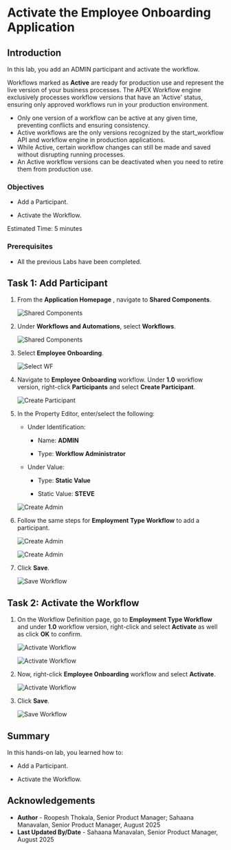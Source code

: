 # Activate the Employee Onboarding Application

## Introduction

In this lab, you add an ADMIN participant and activate the workflow.

Workflows marked as **Active** are ready for production use and represent the live version of your business processes. The APEX Workflow engine exclusively processes workflow versions that have an 'Active' status, ensuring only approved workflows run in your production environment.

- Only one version of a workflow can be active at any given time, preventing conflicts and ensuring consistency.
- Active workflows are the only versions recognized by the start_workflow API and workflow engine in production applications.
- While Active, certain workflow changes can still be made and saved without disrupting running processes.
- An Active workflow versions can be deactivated when you need to retire them from production use.

### Objectives

- Add a Participant.

- Activate the Workflow.

Estimated Time: 5 minutes

### Prerequisites

- All the previous Labs have been completed.

## Task 1: Add Participant

1. From the **Application Homepage** , navigate to **Shared Components**.

    ![Shared Components](./images/shared-compos.png " ")

2. Under **Workflows and Automations**, select **Workflows**.

    ![Shared Components](./images/wf.png " ")

3. Select **Employee Onboarding**.

    ![Select WF](./images/select-wf.png " ")

4. Navigate to **Employee Onboarding** workflow. Under **1.0** workflow version, right-click **Participants** and select **Create Participant**.

    ![Create Participant](./images/add-participant.png " ")

5. In the Property Editor, enter/select the following:

    - Under Identification:

        - Name: **ADMIN**

        - Type: **Workflow Administrator**

    - Under Value:

        - Type: **Static Value**

        - Static Value: **STEVE**

    ![Create Admin](./images/create-admin.png " ")

6. Follow the same steps for **Employment Type Workflow** to add a participant.

    ![Create Admin](./images/create-part.png " ")

    ![Create Admin](./images/create-part2.png  " ")

7. Click **Save**.

    ![Save Workflow](./images/save-page.png  " ")

## Task 2: Activate the Workflow

1. On the Workflow Definition page, go to **Employment Type Workflow** and under **1.0** workflow version, right-click and select **Activate** as well as click **OK** to confirm.

    ![Activate Workflow](./images/activate-type.png " ")

    ![Activate Workflow](./images/click-ok.png " ")

2. Now, right-click **Employee Onboarding** workflow and select **Activate**.

    ![Activate Workflow](./images/activate-emp.png " ")

3. Click **Save**.

    ![Save Workflow](./images/save-page.png  " ")

## Summary

In this hands-on lab, you learned how to:

- Add a Participant.

- Activate the Workflow.

## Acknowledgements

- **Author** - Roopesh Thokala, Senior Product Manager; Sahaana Manavalan, Senior Product Manager, August 2025
- **Last Updated By/Date** - Sahaana Manavalan, Senior Product Manager, August 2025

